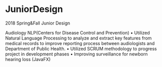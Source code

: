 # JuniorDesign
2018 Spring&amp;Fall Junior Design

Audiology NLP(Centers for Disease Control and Prevention)
•	Utilized Natural Language Processing to analyze and extract key features from medical records to improve reporting process
  between audiologists and Department of Public Health.
•	Utilized SCRUM methodology to progress project in development phases
• Improving surveillance for newborn hearing loss (JavaFX)
